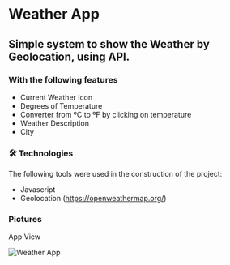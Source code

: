 # Weather App
## Simple system to show the Weather by Geolocation, using API.

### With the following features

* Current Weather Icon
* Degrees of Temperature
* Converter from ºC to ºF by clicking on temperature
* Weather Description
* City

### 🛠 Technologies

The following tools were used in the construction of the project:

* Javascript
* Geolocation (https://openweathermap.org/)

### Pictures 
  App View

  <img alt="Weather App" title="#Weather App" src="./images/weather.app.png" />